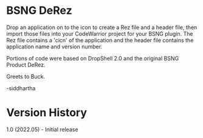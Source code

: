 # BSNG DeRez

Drop an application on to the icon to create a Rez file and a header file, then import those files into your CodeWarrior project for your BSNG plugin. The Rez file contains a 'cicn' of the application and the header file contains the application name and version number.

Portions of code were based on DropShell 2.0 and the original BSNG Product DeRez.

Greets to Buck.

-siddhartha

# Version History
1.0 (2022.05)
    - Initial release
